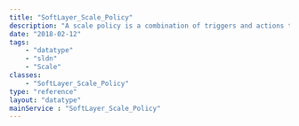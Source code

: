 ```yaml
---
title: "SoftLayer_Scale_Policy"
description: "A scale policy is a combination of triggers and actions that can occur on a scale group. When any trigger is satisfied (or the policy is manually triggered) the actions will be executed. "
date: "2018-02-12"
tags:
    - "datatype"
    - "sldn"
    - "Scale"
classes:
    - "SoftLayer_Scale_Policy"
type: "reference"
layout: "datatype"
mainService : "SoftLayer_Scale_Policy"
---
```

